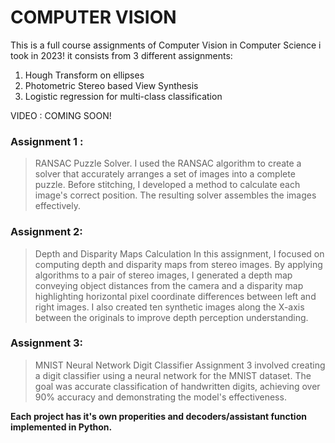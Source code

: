 # COMPUTER VISION

This is a full course assignments of Computer Vision in Computer Science i took in 2023! it consists from 3 different assignments:
1. Hough Transform on ellipses
2. Photometric Stereo based View Synthesis
3. Logistic regression for multi-class classification

VIDEO : COMING SOON!

### Assignment 1 : 
> RANSAC Puzzle Solver. I used the RANSAC algorithm to create a solver that accurately arranges a set of images into a complete puzzle. Before stitching, I developed a method to calculate each image's correct position. The resulting solver assembles the images effectively.

### Assignment 2: 
>Depth and Disparity Maps Calculation In this assignment, I focused on computing depth and disparity maps from stereo images. By applying algorithms to a pair of stereo images, I generated a depth map conveying object distances from the camera and a disparity map highlighting horizontal pixel coordinate differences between left and right images. I also created ten synthetic images along the X-axis between the originals to improve depth perception understanding.

### Assignment 3:
> MNIST Neural Network Digit Classifier Assignment 3 involved creating a digit classifier using a neural network for the MNIST dataset. The goal was accurate classification of handwritten digits, achieving over 90% accuracy and demonstrating the model's effectiveness.



**Each project has it's own properities and decoders/assistant function implemented in Python.**
